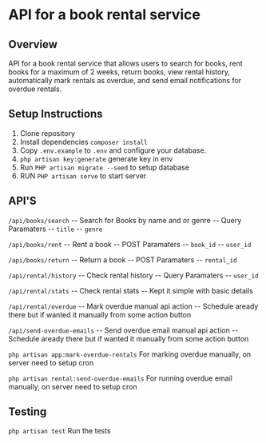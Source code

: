 #  API for a book rental service

## Overview
API for a book rental service that allows users to search for books, rent books for a 
maximum of 2 weeks, return books, view rental history, automatically mark rentals as 
overdue, and send email notifications for overdue rentals.

## Setup Instructions
1. Clone repository
2. Install dependencies `composer install`
3. Copy `.env.example` to `.env` and configure your database.
4. `php artisan key:generate` generate key in env
5. Run `PHP artisan migrate --seed` to setup database
6. RUN  `PHP artisan serve` to start server

## API'S
`/api/books/search` -- Search for Books by name and or genre
             -- Query Paramaters
             -- `title`
             -- `genre`

`/api/books/rent` -- Rent a book
             -- POST Paramaters
             -- `book_id`
             -- `user_id`
        
`/api/books/return` -- Return a book
             -- POST Paramaters
             -- `rental_id`

`/api/rental/history` -- Check rental history
             -- Query Paramaters
             -- `user_id`

`/api/rental/stats` -- Check rental stats
                    -- Kept it simple with basic details

`/api/rental/overdue` -- Mark overdue manual api action 
                      -- Schedule aready there but if wanted it manually from some action button

`/api/send-overdue-emails` -- Send overdue email manual api action 
                      -- Schedule aready there but if wanted it manually from some action button

`php artisan app:mark-overdue-rentals` For marking overdue manually, on server need to setup cron

`php artisan rental:send-overdue-emails` For running overdue email manually, on server need to setup cron


             

## Testing
`php artisan test`  Run the tests 
